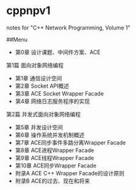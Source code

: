 # cppnpv1
notes for "C++ Network Programming, Volume 1"

##Menu
- 第0章 设计课题、中间件方案、ACE

第1篇 面向对象网络编程

- 第1章 通信设计空间
- 第2章 Socket API概述
- 第3章 ACE Socket Wrapper Facade
- 第4章 网络日志服务程序的实现

第2篇 并发式面向对象网络编程

- 第5章 并发设计空间
- 第6章 操作系统并发机制概述
- 第7章 ACE同步事件多路分离Wrapper Facade
- 第8章 ACE进程Wrapper Facade
- 第9章 ACE线程Wrapper Facade
- 第10章 ACE同步Wrapper Facade
- 附录A ACE C++ Wrapper Facade的设计原则
- 附录B ACE的过去、现在和将来
